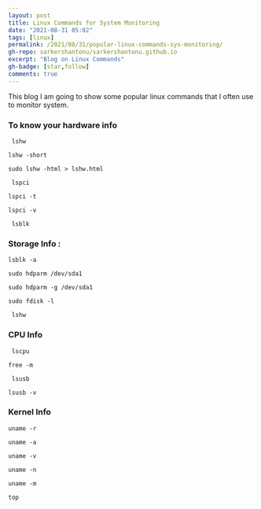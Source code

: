 ```yaml
---
layout: post
title: Linux Commands for System Monitoring
date: "2021-08-31 05:02"
tags: [linux]
permalink: /2021/08/31/popular-linux-commands-sys-monitoring/
gh-repo: sarkershantonu/sarkershantonu.github.io
excerpt: "Blog on Linux Commands"
gh-badge: [star,follow]
comments: true
---
```



This blog I am going to show some popular linux commands that I often use to monitor system.  

### To know your hardware info 

``` lshw```

```lshw -short```

```sudo lshw -html > lshw.html```

``` lspci```

```lspci -t```

```lspci -v```


``` lsblk```

### Storage Info : 

```lsblk -a```

```sudo hdparm /dev/sda1```

```sudo hdparm -g /dev/sda1```

```sudo fdisk -l```


``` lshw```

### CPU Info 
``` lscpu```

```free -m```

``` lsusb```

```lsusb -v```

### Kernel Info 

```uname -r```

```uname -a```


```uname -v```

```uname -n```

```uname -m```


```top```


